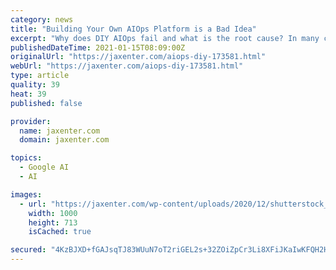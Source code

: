 ```yaml
---
category: news
title: "Building Your Own AIOps Platform is a Bad Idea"
excerpt: "Why does DIY AIOps fail and what is the root cause? In many cases, all the time and effort put into a DIY project simply winds up wasted."
publishedDateTime: 2021-01-15T08:09:00Z
originalUrl: "https://jaxenter.com/aiops-diy-173581.html"
webUrl: "https://jaxenter.com/aiops-diy-173581.html"
type: article
quality: 39
heat: 39
published: false

provider:
  name: jaxenter.com
  domain: jaxenter.com

topics:
  - Google AI
  - AI

images:
  - url: "https://jaxenter.com/wp-content/uploads/2020/12/shutterstock_160408322.jpg"
    width: 1000
    height: 713
    isCached: true

secured: "4KzBJXD+fGAJsqTJ83WUuN7oT2riGEL2s+32ZOiZpCr3Li8XFiJKaIwKFQH2H9d/J+9FCrBV22THK3oJBtqNpKx4U7v+vL0MwWO5bhs0JD87N72XL7YnPwjcvP8y5R/pWerUXoMsMiajbUPwx7sS/c8H/z2bU4Zy9k4n+AWuAz25EZ84lrTVGXSDlK+SsyMowYOxzp3Zee9u0AWny4ef8NjSuYyrGOdAuNnYUmZ32oF+kGeXerEkWIccHzMtKG1SGVYPOc01Gxm2gRcwoDimfc8l07wn/6z1NVLOQEa/SktBy0vgYLZJr4yNvWIjxWks4rzAQEMJsGa63uF1R+JAGZl8yrgHnT9+rtpdfUIyqKI=;agnnNNKJNN8DfpefnmGdfg=="
---
```


